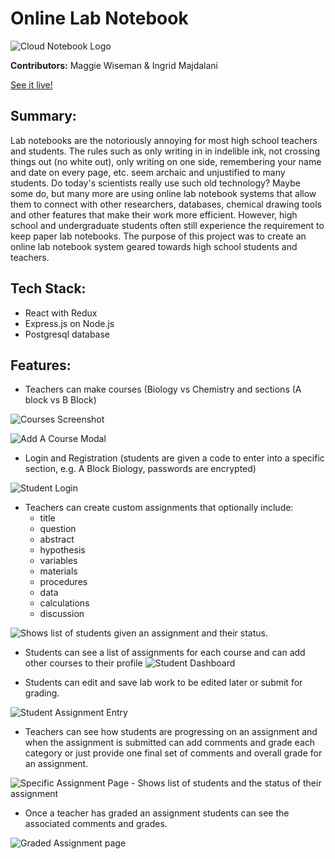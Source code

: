# Online Lab Notebook
![Cloud Notebook Logo](https://raw.githubusercontent.com/maggiewiseman/labnotebook/master/public/images/Cloud_book_logo.png)

**Contributors:** Maggie Wiseman & Ingrid Majdalani

<a href="https://cloudnotebook.herokuapp.com"> See it live!</a>

## Summary:
Lab notebooks are the notoriously annoying for most high school teachers and students.  The rules such as only writing in in indelible ink, not crossing things out (no white out), only writing on one side, remembering your name and date on every page, etc. seem archaic and unjustified to many students.  Do today's scientists really use such old technology? Maybe some do, but many more are using online lab notebook systems that allow them to connect with other researchers, databases, chemical drawing tools and other features that make their work more efficient. However, high school and undergraduate students often still experience the requirement to keep paper lab notebooks. The purpose of this project was to create an online lab notebook system geared towards high school students and teachers.

## Tech Stack:
* React with Redux
* Express.js on Node.js
* Postgresql database

## Features:
* Teachers can make courses (Biology vs Chemistry and sections (A block vs B Block)

![Courses Screenshot](https://raw.githubusercontent.com/maggiewiseman/labnotebook/master/assets/screenshots/AddACourseOpen.png)

![Add A Course Modal](https://raw.githubusercontent.com/maggiewiseman/labnotebook/master/assets/screenshots/AddACourseModal.png)

* Login and Registration (students are given a code to enter into a specific section, e.g. A Block Biology, passwords are encrypted)

![Student Login](https://raw.githubusercontent.com/maggiewiseman/labnotebook/master/assets/screenshots/StudentLogin.png)


* Teachers can create custom assignments that optionally include:
    * title
    * question
    * abstract
    * hypothesis
    * variables
    * materials
    * procedures
    * data
    * calculations
    * discussion

![Shows list of students given an assignment and their status.](https://raw.githubusercontent.com/maggiewiseman/labnotebook/master/assets/screenshots/Assignmentspage.png)

* Students can see a list of assignments for each course and can add other courses to their profile
![Student Dashboard](https://raw.githubusercontent.com/maggiewiseman/labnotebook/master/assets/screenshots/StudentDash.png)

* Students can edit and save lab work to be edited later or submit for grading.

![Student Assignment Entry](https://raw.githubusercontent.com/maggiewiseman/labnotebook/master/assets/screenshots/StudentAssignment.png)

* Teachers can see how students are progressing on an assignment and when the assignment is submitted can add comments and grade each category or just provide one final set of comments and overall grade for an assignment.

![Specific Assignment Page - Shows list of students and the status of their assignment](https://raw.githubusercontent.com/maggiewiseman/labnotebook/master/assets/screenshots/TeacherSpecificAssign.png)

* Once a teacher has graded an assignment students can see the associated comments and grades.

![Graded Assignment page](https://raw.githubusercontent.com/maggiewiseman/labnotebook/master/assets/screenshots/StudentGraded.png)
